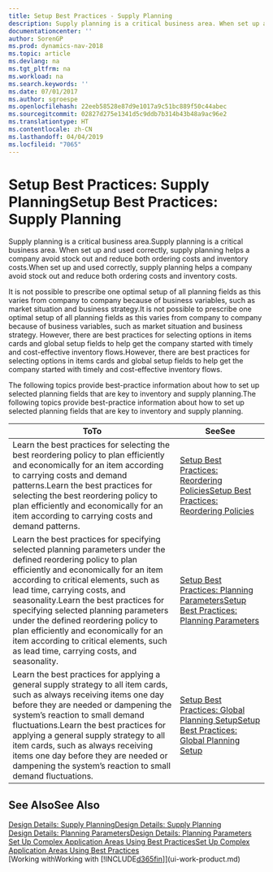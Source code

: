 ```yaml
---
title: Setup Best Practices - Supply Planning
description: Supply planning is a critical business area. When set up and used correctly, supply planning helps a company avoid stock out and reduce both ordering costs and inventory costs.
documentationcenter: ''
author: SorenGP
ms.prod: dynamics-nav-2018
ms.topic: article
ms.devlang: na
ms.tgt_pltfrm: na
ms.workload: na
ms.search.keywords: ''
ms.date: 07/01/2017
ms.author: sgroespe
ms.openlocfilehash: 22eeb58528e87d9e1017a9c51bc889f50c44abec
ms.sourcegitcommit: 02827d275e1341d5c9ddb7b314b43b48a9ac96e2
ms.translationtype: HT
ms.contentlocale: zh-CN
ms.lasthandoff: 04/04/2019
ms.locfileid: "7065"
---
```

# <a name="setup-best-practices-supply-planning"></a><span data-ttu-id="89fd1-104">Setup Best Practices: Supply Planning</span><span class="sxs-lookup"><span data-stu-id="89fd1-104">Setup Best Practices: Supply Planning</span></span>
<span data-ttu-id="89fd1-105">Supply planning is a critical business area.</span><span class="sxs-lookup"><span data-stu-id="89fd1-105">Supply planning is a critical business area.</span></span> <span data-ttu-id="89fd1-106">When set up and used correctly, supply planning helps a company avoid stock out and reduce both ordering costs and inventory costs.</span><span class="sxs-lookup"><span data-stu-id="89fd1-106">When set up and used correctly, supply planning helps a company avoid stock out and reduce both ordering costs and inventory costs.</span></span>  

 <span data-ttu-id="89fd1-107">It is not possible to prescribe one optimal setup of all planning fields as this varies from company to company because of business variables, such as market situation and business strategy.</span><span class="sxs-lookup"><span data-stu-id="89fd1-107">It is not possible to prescribe one optimal setup of all planning fields as this varies from company to company because of business variables, such as market situation and business strategy.</span></span> <span data-ttu-id="89fd1-108">However, there are best practices for selecting options in items cards and global setup fields to help get the company started with timely and cost-effective inventory flows.</span><span class="sxs-lookup"><span data-stu-id="89fd1-108">However, there are best practices for selecting options in items cards and global setup fields to help get the company started with timely and cost-effective inventory flows.</span></span>  

 <span data-ttu-id="89fd1-109">The following topics provide best-practice information about how to set up selected planning fields that are key to inventory and supply planning.</span><span class="sxs-lookup"><span data-stu-id="89fd1-109">The following topics provide best-practice information about how to set up selected planning fields that are key to inventory and supply planning.</span></span>  

|**<span data-ttu-id="89fd1-110">To</span><span class="sxs-lookup"><span data-stu-id="89fd1-110">To</span></span>**|**<span data-ttu-id="89fd1-111">See</span><span class="sxs-lookup"><span data-stu-id="89fd1-111">See</span></span>**|  
|------------|-------------|  
|<span data-ttu-id="89fd1-112">Learn the best practices for selecting the best reordering policy to plan efficiently and economically for an item according to carrying costs and demand patterns.</span><span class="sxs-lookup"><span data-stu-id="89fd1-112">Learn the best practices for selecting the best reordering policy to plan efficiently and economically for an item according to carrying costs and demand patterns.</span></span>|[<span data-ttu-id="89fd1-113">Setup Best Practices: Reordering Policies</span><span class="sxs-lookup"><span data-stu-id="89fd1-113">Setup Best Practices: Reordering Policies</span></span>](setup-best-practices-reordering-policies.md)|  
|<span data-ttu-id="89fd1-114">Learn the best practices for specifying selected planning parameters under the defined reordering policy to plan efficiently and economically for an item according to critical elements, such as lead time, carrying costs, and seasonality.</span><span class="sxs-lookup"><span data-stu-id="89fd1-114">Learn the best practices for specifying selected planning parameters under the defined reordering policy to plan efficiently and economically for an item according to critical elements, such as lead time, carrying costs, and seasonality.</span></span>|[<span data-ttu-id="89fd1-115">Setup Best Practices: Planning Parameters</span><span class="sxs-lookup"><span data-stu-id="89fd1-115">Setup Best Practices: Planning Parameters</span></span>](setup-best-practices-planning-parameters.md)|  
|<span data-ttu-id="89fd1-116">Learn the best practices for applying a general supply strategy to all item cards, such as always receiving items one day before they are needed or dampening the system’s reaction to small demand fluctuations.</span><span class="sxs-lookup"><span data-stu-id="89fd1-116">Learn the best practices for applying a general supply strategy to all item cards, such as always receiving items one day before they are needed or dampening the system’s reaction to small demand fluctuations.</span></span>|[<span data-ttu-id="89fd1-117">Setup Best Practices: Global Planning Setup</span><span class="sxs-lookup"><span data-stu-id="89fd1-117">Setup Best Practices: Global Planning Setup</span></span>](setup-best-practices-global-planning-setup.md)|  

## <a name="see-also"></a><span data-ttu-id="89fd1-118">See Also</span><span class="sxs-lookup"><span data-stu-id="89fd1-118">See Also</span></span>  
 [<span data-ttu-id="89fd1-119">Design Details: Supply Planning</span><span class="sxs-lookup"><span data-stu-id="89fd1-119">Design Details: Supply Planning</span></span>](design-details-supply-planning.md)   
 [<span data-ttu-id="89fd1-120">Design Details: Planning Parameters</span><span class="sxs-lookup"><span data-stu-id="89fd1-120">Design Details: Planning Parameters</span></span>](design-details-planning-parameters.md)   
 [<span data-ttu-id="89fd1-121">Set Up Complex Application Areas Using Best Practices</span><span class="sxs-lookup"><span data-stu-id="89fd1-121">Set Up Complex Application Areas Using Best Practices</span></span>](set-up-complex-application-areas-using-best-practices.md)  
 [<span data-ttu-id="89fd1-122">Working with</span><span class="sxs-lookup"><span data-stu-id="89fd1-122">Working with</span></span> [!INCLUDE[d365fin](includes/d365fin_md.md)]](ui-work-product.md)
